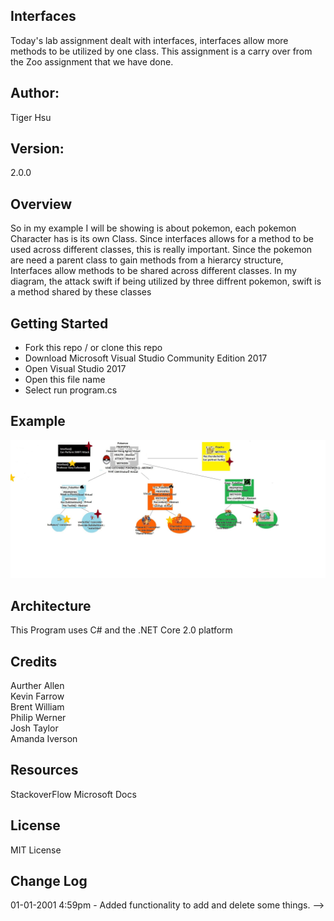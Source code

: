 ## Interfaces
Today's lab assignment dealt with interfaces, interfaces allow more methods to be utilized by one class. This assignment is a carry over from the Zoo assignment that we have done.

## Author:
Tiger Hsu

## Version:
2.0.0 

## Overview
So in my example I will be showing is about pokemon, each pokemon Character has is its own Class. Since interfaces allows for a method to be used across different classes, this is really important. Since the pokemon are need a parent class to gain methods from a hierarcy structure, Interfaces allow methods to be shared across different classes.
In my diagram, the attack swift if being utilized by three diffrent pokemon, swift is a method shared by these classes

## Getting Started
- Fork this repo / or clone this repo
- Download Microsoft Visual Studio Community Edition 2017
- Open Visual Studio 2017
- Open this file name 
- Select run program.cs

## Example

![alt text](/Interfaces/Interface.jpg)

<!-- Show them what looks like and how how to use the application.  -->

## Architecture
This  Program uses C# and the .NET Core 2.0 platform

## Credits
Aurther Allen <br>
Kevin Farrow <br>
Brent William <br>
Philip Werner <br>
Josh Taylor <br>
Amanda Iverson <br>

## Resources
StackoverFlow
Microsoft Docs

## License
MIT License

## Change Log

01-01-2001 4:59pm - Added functionality to add and delete some things. -->
